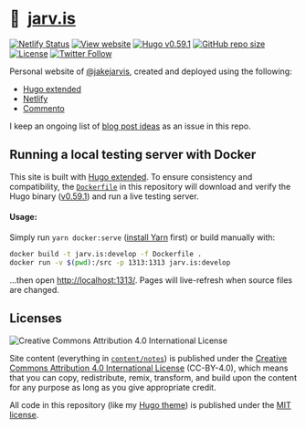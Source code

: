 # 🏡&nbsp; [jarv.is](https://jarv.is/)

[![Netlify Status](https://api.netlify.com/api/v1/badges/a7403a53-fd9d-44c0-a708-a84d9fc1454d/deploy-status)](https://app.netlify.com/sites/jakejarvis/deploys) [![View website](https://img.shields.io/badge/view%20site-jarv.is-green)](https://jarv.is/) [![Hugo v0.59.1](https://img.shields.io/badge/hugo-v0.59.1-orange)](https://github.com/gohugoio/hugo) [![GitHub repo size](https://img.shields.io/github/repo-size/jakejarvis/jarv.is)](https://github.com/jakejarvis/jarv.is) [![License](https://img.shields.io/github/license/jakejarvis/jarv.is?color=red)](LICENSE.md) [![Twitter Follow](https://img.shields.io/twitter/follow/jakejarvis?label=Follow&style=social)](https://twitter.com/intent/user?screen_name=jakejarvis)

Personal website of [@jakejarvis](https://github.com/jakejarvis), created and deployed using the following:

- [Hugo extended](https://github.com/gohugoio/hugo)
- [Netlify](https://www.netlify.com/)
- [Commento](https://gitlab.com/commento/commento)

I keep an ongoing list of [blog post ideas](https://github.com/jakejarvis/jarv.is/issues/1) as an issue in this repo.


## Running a local testing server with Docker

This site is built with [Hugo extended](https://github.com/gohugoio/hugo). To ensure consistency and compatibility, the [`Dockerfile`](Dockerfile) in this repository will download and verify the Hugo binary ([v0.59.1](https://github.com/gohugoio/hugo/releases/tag/v0.59.1)) and run a live testing server.

#### Usage:

Simply run `yarn docker:serve` ([install Yarn](https://yarnpkg.com/en/docs/install) first) or build manually with:

```bash
docker build -t jarv.is:develop -f Dockerfile .
docker run -v $(pwd):/src -p 1313:1313 jarv.is:develop
```

...then open [http://localhost:1313/](http://localhost:1313/). Pages will live-refresh when source files are changed.


## Licenses

![Creative Commons Attribution 4.0 International License](https://raw.githubusercontent.com/creativecommons/cc-cert-core/master/images/cc-by-88x31.png "CC BY")

Site content (everything in [`content/notes`](content/notes/)) is published under the [Creative Commons Attribution 4.0 International License](LICENSE.md) (CC-BY-4.0), which means that you can copy, redistribute, remix, transform, and build upon the content for any purpose as long as you give appropriate credit.

All code in this repository (like my [Hugo theme](layouts/)) is published under the [MIT license](https://opensource.org/licenses/MIT).
